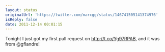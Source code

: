 ```yaml
---
layout: status
originalUrl: 'https://twitter.com/marcgg/status/146741505141374976'
isReply: false
date: 2011-12-14 00:01:15
---
```


Tonight I just got my first pull request on http://t.co/Yg97RPAB, and it was from @gflandre!

